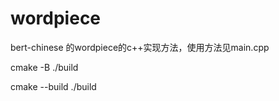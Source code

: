 # wordpiece

bert-chinese 的wordpiece的c++实现方法，使用方法见main.cpp 

cmake -B ./build

cmake --build ./build

